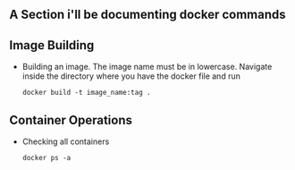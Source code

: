 ## A Section i'll be documenting docker commands


## Image Building

 - Building an image. The image name must be in lowercase. Navigate inside the directory where you have the docker file and run

   ```
   docker build -t image_name:tag .
   ```

## Container Operations

 - Checking all containers

   ```
   docker ps -a
   ```

   